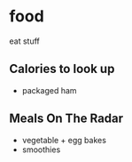 # food
eat stuff


## Calories to look up
- packaged ham

## Meals On The Radar

- vegetable + egg bakes
- smoothies
